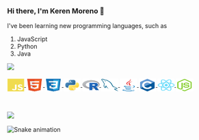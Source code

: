 ### Hi there, I'm Keren Moreno 👋

I've been learning new programming languages, such as
1. JavaScript
2. Python
3. Java

<div>
  <a href="https://https://github.com/KerenMoreno">
  <img height="180em" src="https://github-readme-stats.vercel.app/api?username=KerenMoreno&show_icons=true&theme=omni&include_all_commits=true&count_private=true"/>

 </div>
  <div style="display: inline_block"><br>
  <img align="center"  height="30" width="40" 
  src="https://raw.githubusercontent.com/devicons/devicon/master/icons/javascript/javascript-plain.svg">
  <img align="center"  height="30" width="40" 
  src="https://raw.githubusercontent.com/devicons/devicon/master/icons/html5/html5-original.svg">
  <img align="center"  height="30" width="40" 
  src="https://raw.githubusercontent.com/devicons/devicon/master/icons/css3/css3-original.svg">
  <img align="center"  height="30" width="40" 
  src="https://raw.githubusercontent.com/devicons/devicon/master/icons/python/python-original.svg">
  <img align="center"  height="30" width="40" 
  src="https://raw.githubusercontent.com/devicons/devicon/master/icons/r/r-original.svg">    
  <img align="center"  height="30" width="40" 
  src="https://raw.githubusercontent.com/devicons/devicon/master/icons/mysql/mysql-original.svg">
  <img align="center"  height="30" width="40" 
  src="https://raw.githubusercontent.com/devicons/devicon/master/icons/java/java-original.svg">
  <img align="center"  height="30" width="40" 
  src="https://raw.githubusercontent.com/devicons/devicon/master/icons/c/c-original.svg">
  <img align="center"  height="30" width="40" 
  src="https://raw.githubusercontent.com/devicons/devicon/master/icons/react/react-original.svg">
  <img align="center"  height="30" width="40" 
  src="https://raw.githubusercontent.com/devicons/devicon/master/icons/nodejs/nodejs-original.svg">  
    
  </div>
 </div>    
  
 ##
  
<div>
     <br>
     <a href="https://www.linkedin.com/in/keren-moreno/" target="_blank"><img src="https://img.shields.io/badge/-LinkedIn-%230077B5?style=for-the-badge&logo=linkedin&logoColor=white" target="_blank"></a> 
</div>
  
![Snake animation](https://github.com/KerenMoreno/KerenMoreno/blob/output/github-contribution-grid-snake.svg)

  
<!--
**KerenMoreno/KerenMoreno** is a ✨ _special_ ✨ repository because its `README.md` (this file) appears on your GitHub profile.

Here are some ideas to get you started:

- 🔭 I’m currently working on ...
- 🌱 I’m currently learning ...
- 👯 I’m looking to collaborate on ...
- 🤔 I’m looking for help with ...
- 💬 Ask me about ...
- 📫 How to reach me: ...
- 😄 Pronouns: ...
- ⚡ Fun fact: ...
-->
